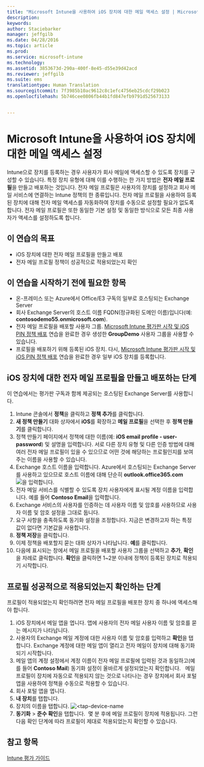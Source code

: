 ```yaml
---
title: "Microsoft Intune을 사용하여 iOS 장치에 대한 메일 액세스 설정 | Microsoft Intune"
description: 
keywords: 
author: Staciebarker
manager: jeffgilb
ms.date: 04/28/2016
ms.topic: article
ms.prod: 
ms.service: microsoft-intune
ms.technology: 
ms.assetid: 3853673d-290a-400f-8e45-d55e39d42acd
ms.reviewer: jeffgilb
ms.suite: ems
translationtype: Human Translation
ms.sourcegitcommit: 7f3985b10ac9612c8c1efc4756eb25cdcf29b023
ms.openlocfilehash: 5b746cee0806fb44b1fd847efb9791d525673133


---
```


# Microsoft Intune을 사용하여 iOS 장치에 대한 메일 액세스 설정
Intune으로 장치를 등록하는 경우 사용자가 회사 메일에 액세스할 수 있도록 장치를 구성할 수 있습니다. 특정 장치 유형에 대해 이를 수행하는 한 가지 방법은 **전자 메일 프로필**을 만들고 배포하는 것입니다. 전자 메일 프로필은 사용자의 장치를 설정하고 회사 메일 서비스에 연결하는 Intune 정책의 한 종류입니다.
전자 메일 프로필을 사용하여 등록된 장치에 대해 전자 메일 액세스를 자동화하여 장치를 수동으로 설정할 필요가 없도록 합니다. 전자 메일 프로필은 또한 동일한 기본 설정 및 동일한 방식으로 모든 최종 사용자가 액세스를 설정하도록 합니다.

## 이 연습의 목표

- iOS 장치에 대한 전자 메일 프로필을 만들고 배포
- 전자 메일 프로필 정책이 성공적으로 적용되었는지 확인

## 이 연습을 시작하기 전에 필요한 항목

- 온-프레미스 또는 Azure에서 Office/E3 구독의 일부로 호스팅되는 Exchange Server
- 회사 Exchange Server의 호스트 이름 FQDN(정규화된 도메인 이름)입니다(예: **contosodemo55.onmicrosoft.com**).
- 전자 메일 프로필을 배포할 사용자 그룹. [Microsoft Intune 평가판 시작 및 iOS PIN 정책 배포](start-a-microsoft-intune-trial-and-deploy-ios-pin-policy.md) 연습을 완료한 경우 생성한 **GroupDemo** 사용자 그룹을 사용할 수 있습니다.
- 프로필을 배포하기 위해 등록된 iOS 장치. 다시, [Microsoft Intune 평가판 시작 및 iOS PIN 정책 배포](start-a-microsoft-intune-trial-and-deploy-ios-pin-policy.md) 연습을 완료한 경우 일부 iOS 장치를 등록합니다.

## iOS 장치에 대한 전자 메일 프로필을 만들고 배포하는 단계

이 연습에서는 평가판 구독과 함께 제공되는 호스팅된 Exchange Server를 사용합니다.
1. Intune 콘솔에서 **정책**을 클릭하고 **정책 추가**를 클릭합니다.
![<add-policy>](./media/Email-Walkthrough/Email-Walkthrough-1.png)
2. **새 정책 만들기** 대화 상자에서 **iOS**를 확장하고 **메일 프로필**을 선택한 후 **정책 만들기**를 클릭합니다.
![<ios-email-profile-policy>](./media/Email-Walkthrough/Email-Walkthrough-2.png)
3. 정책 만들기 페이지에서 정책에 대한 이름(예: **iOS email profile - user-password**) 및 설명을 입력합니다. 서로 다른 장치 유형 및 다른 인증 방법에 대해 여러 전자 메일 프로필이 있을 수 있으므로 어떤 것에 해당하는 프로필인지를 보여 주는 이름을 사용할 수 있습니다.
4. Exchange 호스트 이름을 입력합니다. Azure에서 호스팅되는 Exchange Server를 사용하고 있으므로 호스트 이름에 대해 단순히 **outlook.office365.com**
![<add-exchange-host-name>을 입력합니다.](./media/Email-Walkthrough/Email-Walkthrough-3.png)
5. 전자 메일 서비스를 식별할 수 있도록 장치 사용자에게 표시될 계정 이름을 입력합니다. 예를 들어 **Contoso Email**을 입력합니다.
6. Exchange 서비스의 사용자를 인증하는 데 사용자 이름 및 암호를 사용하므로 사용자 이름 및 암호 설정을 그대로 둡니다.
7. 요구 사항을 충족하도록 동기화 설정을 조정합니다. 지금은 변경하고자 하는 특정 값이 없다면 기본값을 사용합니다.  
8. **정책 저장**을 클릭합니다.
9. 이제 정책을 배포할지 묻는 대화 상자가 나타납니다. **예**를 클릭합니다.
![<deploy-policy-now-dialog>](./media/Email-Walkthrough/Email-Walkthrough-4.png)
10. 다음에 표시되는 창에서 메일 프로필을 배포할 사용자 그룹을 선택하고 **추가**, **확인**을 차례로 클릭합니다.
![<finish-add-policy>](./media/Email-Walkthrough/Email-Walkthrough-5.png)**확인**을 클릭하면 1~2분 이내에 정책이 등록된 장치로 적용되기 시작합니다.

## 프로필 성공적으로 적용되었는지 확인하는 단계

프로필이 적용되었는지 확인하려면 전자 메일 프로필을 배포한 장치 중 하나에 액세스해야 합니다.
1. iOS 장치에서 메일 앱을 엽니다.
앱에 사용자의 전자 메일 사용자 이름 및 암호를 묻는 메시지가 나타납니다.
![<verify-policy-add-password>](./media/Email-Walkthrough/Email-Walkthrough-6.png)
2. 사용자의 Exchange 메일 계정에 대한 사용자 이름 및 암호를 입력하고 **확인**을 탭합니다.
 Exchange 계정에 대한 메일 앱이 열리고 전자 메일이 장치에 대해 동기화되기 시작합니다.
![<exchange-account-opens>](./media/Email-Walkthrough/Email-Walkthrough-7.png)
3. 메일 앱의 계정 설정에서 계정 이름이 전자 메일 프로필에 입력된 것과 동일하고(예를 들어 **Contoso Mail**) 동기화 설정이 올바르게 설정되었는지 확인합니다.
![<check-account-settings>](./media/Email-Walkthrough/Email-Walkthrough-8.png)
![<check-email-account-name>](./media/Email-Walkthrough/Email-Walkthrough-9.png) 메일 프로필이 장치에 자동으로 적용되지 않는 것으로 나타나는 경우 장치에서 회사 포털 앱을 사용하여 정책을 수동으로 적용할 수 있습니다.
1. 회사 포털 앱을 엽니다.
2. **내 장치**를 탭합니다.
3. 장치의 이름을 탭합니다.
![<tap-device-name](./media/Email-Walkthrough/Email-Walkthrough-10.png)
4. **동기화** > **준수 확인**을 탭합니다.
![<tap-sync-check-device>](./media/Email-Walkthrough/Email-Walkthrough-11.png) 몇 분 후에 메일 프로필이 장치에 적용됩니다. 그런 다음 확인 단계에 따라 프로필이 제대로 적용되었는지 확인할 수 있습니다.

## 참고 항목
[Intune 평가 가이드](get-started-with-a-30-day-trial-of-microsoft-intune.md)



<!--HONumber=Jun16_HO4-->


